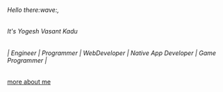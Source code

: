 <div class="bg-primary p-5 rounded rounded-3 m-3 text-center d-flex flex-column gap-3">
  <h6 class=" text-white fs-3 my-0">Hello there:wave:,</h6>
  <h6 class="text-white fs-1 mb-3 mt-0">It's Yogesh Vasant Kadu</h6>
  <h6 class="text-info">| Engineer | Programmer | WebDeveloper | Native App Developer | Game Programmer |</h6>
  <a href="https://bitloader0o0.web.app" target="_blank" class="text-white text-decoration-none border border-1 mx-auto px-4 py-2 rounded rounded-3"> more about me </a>
</div>
